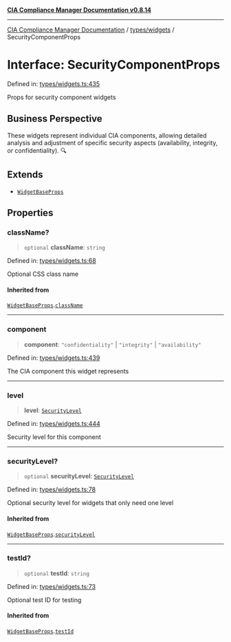 [**CIA Compliance Manager Documentation v0.8.14**](../../../README.md)

***

[CIA Compliance Manager Documentation](../../../modules.md) / [types/widgets](../README.md) / SecurityComponentProps

# Interface: SecurityComponentProps

Defined in: [types/widgets.ts:435](https://github.com/Hack23/cia-compliance-manager/blob/257dd569f432a46611a1746c832a7e3d29232229/src/types/widgets.ts#L435)

Props for security component widgets

## Business Perspective

These widgets represent individual CIA components, allowing detailed
analysis and adjustment of specific security aspects (availability,
integrity, or confidentiality). 🔍

## Extends

- [`WidgetBaseProps`](WidgetBaseProps.md)

## Properties

### className?

> `optional` **className**: `string`

Defined in: [types/widgets.ts:68](https://github.com/Hack23/cia-compliance-manager/blob/257dd569f432a46611a1746c832a7e3d29232229/src/types/widgets.ts#L68)

Optional CSS class name

#### Inherited from

[`WidgetBaseProps`](WidgetBaseProps.md).[`className`](WidgetBaseProps.md#classname)

***

### component

> **component**: `"confidentiality"` \| `"integrity"` \| `"availability"`

Defined in: [types/widgets.ts:439](https://github.com/Hack23/cia-compliance-manager/blob/257dd569f432a46611a1746c832a7e3d29232229/src/types/widgets.ts#L439)

The CIA component this widget represents

***

### level

> **level**: [`SecurityLevel`](../../cia/type-aliases/SecurityLevel.md)

Defined in: [types/widgets.ts:444](https://github.com/Hack23/cia-compliance-manager/blob/257dd569f432a46611a1746c832a7e3d29232229/src/types/widgets.ts#L444)

Security level for this component

***

### securityLevel?

> `optional` **securityLevel**: [`SecurityLevel`](../../cia/type-aliases/SecurityLevel.md)

Defined in: [types/widgets.ts:78](https://github.com/Hack23/cia-compliance-manager/blob/257dd569f432a46611a1746c832a7e3d29232229/src/types/widgets.ts#L78)

Optional security level for widgets that only need one level

#### Inherited from

[`WidgetBaseProps`](WidgetBaseProps.md).[`securityLevel`](WidgetBaseProps.md#securitylevel)

***

### testId?

> `optional` **testId**: `string`

Defined in: [types/widgets.ts:73](https://github.com/Hack23/cia-compliance-manager/blob/257dd569f432a46611a1746c832a7e3d29232229/src/types/widgets.ts#L73)

Optional test ID for testing

#### Inherited from

[`WidgetBaseProps`](WidgetBaseProps.md).[`testId`](WidgetBaseProps.md#testid)
